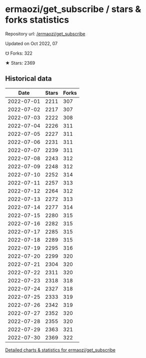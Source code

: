 # ermaozi/get_subscribe / stars & forks statistics

Repository url: [/ermaozi/get_subscribe](https://github.com/ermaozi/get_subscribe)

Updated on Oct 2022, 07

☋ Forks: 322

★ Stars: 2369

## Historical data
| Date | Stars | Forks |
|------|-------|-------|
| 2022-07-01 | 2211 | 307 | 
| 2022-07-02 | 2217 | 307 | 
| 2022-07-03 | 2222 | 308 | 
| 2022-07-04 | 2226 | 311 | 
| 2022-07-05 | 2227 | 311 | 
| 2022-07-06 | 2231 | 311 | 
| 2022-07-07 | 2239 | 311 | 
| 2022-07-08 | 2243 | 312 | 
| 2022-07-09 | 2248 | 312 | 
| 2022-07-10 | 2252 | 314 | 
| 2022-07-11 | 2257 | 313 | 
| 2022-07-12 | 2264 | 312 | 
| 2022-07-13 | 2272 | 313 | 
| 2022-07-14 | 2277 | 314 | 
| 2022-07-15 | 2280 | 315 | 
| 2022-07-16 | 2282 | 315 | 
| 2022-07-17 | 2285 | 315 | 
| 2022-07-18 | 2289 | 315 | 
| 2022-07-19 | 2295 | 316 | 
| 2022-07-20 | 2299 | 320 | 
| 2022-07-21 | 2304 | 320 | 
| 2022-07-22 | 2311 | 320 | 
| 2022-07-23 | 2318 | 318 | 
| 2022-07-24 | 2327 | 318 | 
| 2022-07-25 | 2333 | 319 | 
| 2022-07-26 | 2342 | 319 | 
| 2022-07-27 | 2352 | 320 | 
| 2022-07-28 | 2355 | 320 | 
| 2022-07-29 | 2363 | 321 | 
| 2022-07-30 | 2369 | 322 | 


[Detailed charts & statistics for ermaozi/get_subscribe](https://reviewgithub.com/rep/ermaozi/get_subscribe)

